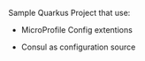 Sample Quarkus Project that use:

- MicroProfile Config extentions

- Consul as configuration source
